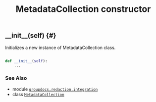 ﻿---
title: MetadataCollection constructor
second_title: GroupDocs.Redaction for Python via .NET API References
description: 
type: docs
weight: 10
url: /groupdocs.redaction.integration/metadatacollection/__init__/
is_root: false
---

## \_\_init\_\_(self) {#}

Initializes a new instance of MetadataCollection class.



```python

def __init__(self):
    ...
```





### See Also
* module [`groupdocs.redaction.integration`](../../)
* class [`MetadataCollection`](/redaction/python-net/groupdocs.redaction.integration/metadatacollection)
